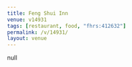 ```yaml
---
title: Feng Shui Inn
venue: v14931
tags: [restaurant, food, "fhrs:412632"]
permalink: /v/14931/
layout: venue
---
```

null